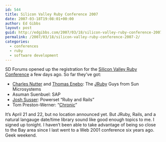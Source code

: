 ```yaml
---
id: 544
title: Silicon Valley Ruby Conference 2007
date: 2007-03-18T19:08:01+00:00
author: Ed Gibbs
layout: post
guid: http://edgibbs.com/2007/03/18/silicon-valley-ruby-conference-2007-2/
permalink: /2007/03/18/silicon-valley-ruby-conference-2007-2/
categories:
  - conferences
  - ruby
  - software development
---
```

SD Forums opened up the registration for the [Silicon Valley Ruby Conference](http://www.sdforum.org/SDForum/Templates/CalendarEvent.aspx?CID=2135&mo=4&yr=2007) a few days ago. So far they&#8217;ve got:

  * [Charles Nutter](http://headius.blogspot.com/) and [Thomas Enebo](http://www.bloglines.com/blog/ThomasEEnebo): The [JRuby](http://jruby.codehaus.org/) Guys from Sun Microsystems
  * Asuman Suenbuel: SAP
  * [Josh Susser](http://blog.hasmanythrough.com/): Powerset &#8220;Ruby and Rails&#8221;
  * Tom Preston-Werner: &#8220;[Chronic](http://chronic.rubyforge.org/)&#8221; 

It&#8217;s April 21 and 22, but no location announced yet. But JRuby, Rails, and a natural langauge date/time library sound like good enough topics to me. I signed up tonight. I haven&#8217;t been able to take advantage of being so close to the Bay area since I last went to a Web 2001 conference six years ago. Geek weekend.